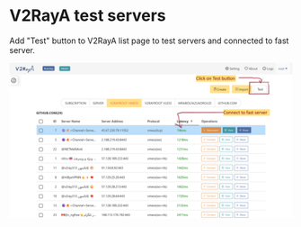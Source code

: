 # V2RayA test servers

Add "Test" button to V2RayA list page to test servers and connected to fast server.

![V2RayA test servers](v2raya-test-servers.png)